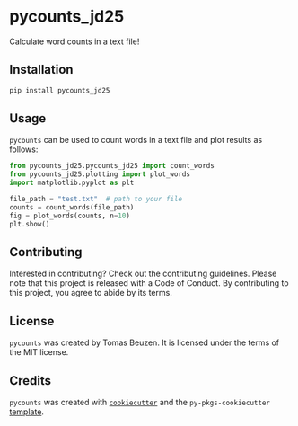 # pycounts_jd25

Calculate word counts in a text file!

## Installation

```bash
pip install pycounts_jd25
```

## Usage

`pycounts` can be used to count words in a text file and plot results
as follows:

```python
from pycounts_jd25.pycounts_jd25 import count_words
from pycounts_jd25.plotting import plot_words
import matplotlib.pyplot as plt

file_path = "test.txt"  # path to your file
counts = count_words(file_path)
fig = plot_words(counts, n=10)
plt.show()
```

## Contributing

Interested in contributing? Check out the contributing guidelines. 
Please note that this project is released with a Code of Conduct. 
By contributing to this project, you agree to abide by its terms.

## License

`pycounts` was created by Tomas Beuzen. It is licensed under the terms
of the MIT license.

## Credits

`pycounts` was created with 
[`cookiecutter`](https://cookiecutter.readthedocs.io/en/latest/) and 
the `py-pkgs-cookiecutter` 
[template](https://github.com/py-pkgs/py-pkgs-cookiecutter).
